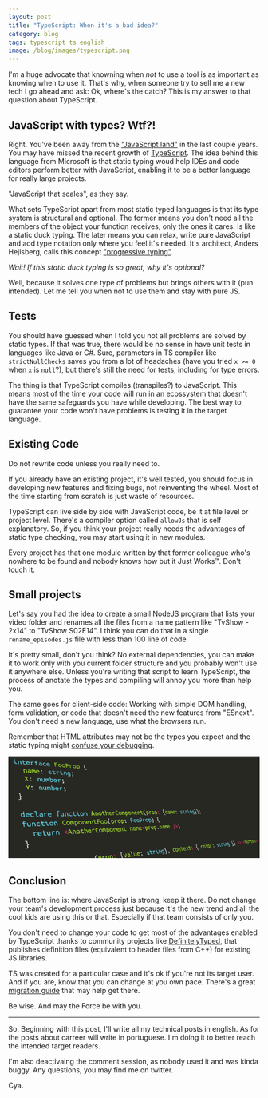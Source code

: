 ```yaml
---
layout: post
title: "TypeScript: When it's a bad idea?"
category: blog
tags: typescript ts english
image: /blog/images/typescript.png
---
```


I'm a huge advocate that knowning when *not* to use a tool is as important as knowing when to use it.
That's why, when someone try to sell me a new tech I go ahead and ask: Ok, where's the catch?
This is my answer to that question about TypeScript.

## JavaScript with types? Wtf?!

Right. You've been away from the ["JavaScript land"][js01] in the last couple years.
You may have missed the recent growth of [TypeScript][ts01].
The idea behind this language from Microsoft is that static typing woud help IDEs and code editors perform better with JavaScript, enabling it to be a better language for really large projects.

"JavaScript that scales", as they say.

What sets TypeScript apart from most static typed languages is that its type system is structural and optional.
The former means you don't need all the members of the object your function receives, only the ones it cares.
Is like a static duck typing. 
The later means you can relax, write pure JavaScript and add type notation only where you feel it's needed.
It's architect, Anders Hejlsberg, calls this concept ["progressive typing"][ts01].

_Wait! If this static duck typing is so great, why it's optional?_

Well, because it solves one type of problems but brings others with it (pun intended).
Let me tell you when not to use them and stay with pure JS.

## Tests

You should have guessed when I told you not all problems are solved by static types.
If that was true, there would be no sense in have unit tests in languages like Java or C#.
Sure, parameters in TS compiler like `strictNullChecks` saves you from a lot of headaches (have you tried `x >= 0` when `x` is `null`?), but there's still the need for tests, including for type errors.

The thing is that TypeScript compiles (transpiles?) to JavaScript.
This means most of the time your code will run in an ecossystem that doesn't have the same safeguards you have while developing.
The best way to guarantee your code won't have problems is testing it in the target language.

## Existing Code

Do not rewrite code unless you really need to.

If you already have an existing project, it's well tested, you should focus in developing new features and fixing bugs, not reinventing the wheel.
Most of the time starting from scratch is just waste of resources.

TypeScript can live side by side with JavaScript code, be it at file level or project level.
There's a compiler option called `allowJs` that is self explanatory.
So, if you think your project really needs the advantages of static type checking, you may start using it in new modules.

Every project has that one module written by that former colleague who's nowhere to be found and nobody knows how but it Just Works&trade;.
Don't touch it.

## Small projects

Let's say you had the idea to create a small NodeJS program that lists your video folder and renames all the files from a name pattern like "TvShow - 2x14" to "TvShow S02E14".
I think you can do that in a single `rename_episodes.js` file with less than 100 line of code.

It's pretty small, don't you think?
No external dependencies, you can make it to work only with you current folder structure and you probably won't use it anywhere else.
Unless you're writing that script to learn TypeScript, the process of anotate the types and compiling will annoy you more than help you.

The same goes for client-side code:
Working with simple DOM handling, form validation, or code that doesn't need the new features from "ESnext".
You don't need a new language, use what the browsers run.

Remember that HTML attributes may not be the types you expect and the static typing might [confuse your debugging][js02].

![img01]

## Conclusion

The bottom line is: where JavaScript is strong, keep it there.
Do not change your team's development process just because it's the new trend and all the cool kids are using this or that.
Especially if that team consists of only you.

You don't need to change your code to get most of the advantages enabled by TypeScript thanks to community projects like [DefinitelyTyped][ts03], that publishes definition files (equivalent to header files from C++) for existing JS libraries.

TS was created for a particular case and it's ok if you're not its target user.
And if you are, know that you can change at you own pace.
There's a great [migration guide][ts04] that may help get there.

Be wise. And may the Force be with you.

---
So. Beginning with this post, I'll write all my technical posts in english.
As for the posts about carreer will write in portuguese.
I'm doing it to better reach the intended target readers.

I'm also deactivaing the comment session, as nobody used it and was kinda buggy.
Any questions, you may find me on twitter.

Cya.

[img01]: /blog/images/typescript.png
[js01]: https://hackernoon.com/how-it-feels-to-learn-javascript-in-2016-d3a717dd577f "How it feels to learn javascript in 2016"
[js02]: https://blog.jayway.com/2016/05/06/typescript-web-and-the-illusive-type-safety-advantage/ "TypeScript, web and the illusive type-safety-advantage"
[ts01]: https://typescriptlang.org "TypeScript's official page"
[ts02]: https://www.youtube.com/watch?v=O5uaIwM-7pU ".NET Rocks! #1460 - TypeScript and Beyond with Anders Hejlsberg"
[ts03]: http://definitelytyped.org/ "DefinitelyTyped project page"
[ts04]: https://github.com/Microsoft/TypeScript-React-Conversion-Guide#typescript-react-conversion-guide "TypeScript React Conversion Guide"
